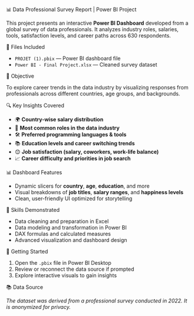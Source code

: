 


📊 Data Professional Survey Report | Power BI Project

This project presents an interactive **Power BI Dashboard** developed from a global survey of data professionals. It analyzes industry roles, salaries, tools, satisfaction levels, and career paths across 630 respondents.

 📁 Files Included

* `PROJET (1).pbix` — Power BI dashboard file
* `Power BI - Final Project.xlsx` — Cleaned survey dataset



 🧠 Objective

To explore career trends in the data industry by visualizing responses from professionals across different countries, age groups, and backgrounds.



 🔍 Key Insights Covered

* 🌍 **Country-wise salary distribution**
* 💼 **Most common roles in the data industry**
* 🛠️ **Preferred programming languages & tools**
* 📚 **Education levels and career switching trends**
* 😊 **Job satisfaction (salary, coworkers, work-life balance)**
* 📈 **Career difficulty and priorities in job search**



 📊 Dashboard Features

* Dynamic slicers for **country**, **age**, **education**, and more
* Visual breakdowns of **job titles**, **salary ranges**, and **happiness levels**
* Clean, user-friendly UI optimized for storytelling


 🧰 Skills Demonstrated

* Data cleaning and preparation in Excel
* Data modeling and transformation in Power BI
* DAX formulas and calculated measures
* Advanced visualization and dashboard design



 🚀 Getting Started

1. Open the `.pbix` file in Power BI Desktop
2. Review or reconnect the data source if prompted
3. Explore interactive visuals to gain insights



 📚 Data Source

*The dataset was derived from a professional survey conducted in 2022. It is anonymized for privacy.*


